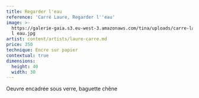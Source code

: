 ```yaml
---
title: Regarder l'eau
reference: 'Carré Laure, Regarder l''eau'
image: >-
  https://galerie-gaia.s3.eu-west-3.amazonaws.com/tina/uploads/carre-laure/galerie-gaia-laure-carre-regarder
  l eau.jpg
artist: content/artists/laure-carre.md
price: 350
technique: Encre sur papier
contextual: true
dimensions:
  height: 40
  width: 30
---
```


Oeuvre encadrée sous verre, baguette chêne
